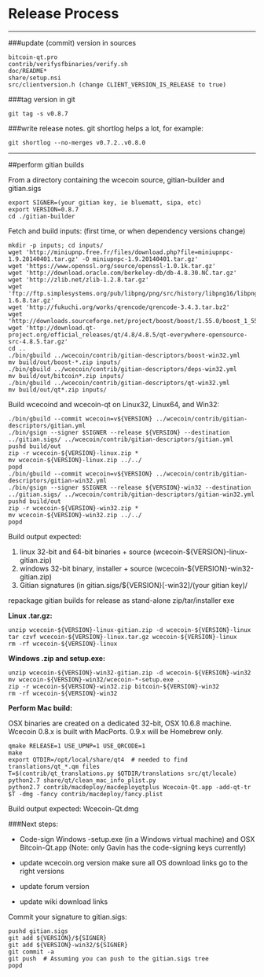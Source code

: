 Release Process
====================

* * *

###update (commit) version in sources


	bitcoin-qt.pro
	contrib/verifysfbinaries/verify.sh
	doc/README*
	share/setup.nsi
	src/clientversion.h (change CLIENT_VERSION_IS_RELEASE to true)

###tag version in git

	git tag -s v0.8.7

###write release notes. git shortlog helps a lot, for example:

	git shortlog --no-merges v0.7.2..v0.8.0

* * *

##perform gitian builds

 From a directory containing the wcecoin source, gitian-builder and gitian.sigs
  
	export SIGNER=(your gitian key, ie bluematt, sipa, etc)
	export VERSION=0.8.7
	cd ./gitian-builder

 Fetch and build inputs: (first time, or when dependency versions change)

	mkdir -p inputs; cd inputs/
	wget 'http://miniupnp.free.fr/files/download.php?file=miniupnpc-1.9.20140401.tar.gz' -O miniupnpc-1.9.20140401.tar.gz'
	wget 'https://www.openssl.org/source/openssl-1.0.1k.tar.gz'
	wget 'http://download.oracle.com/berkeley-db/db-4.8.30.NC.tar.gz'
	wget 'http://zlib.net/zlib-1.2.8.tar.gz'
	wget 'ftp://ftp.simplesystems.org/pub/libpng/png/src/history/libpng16/libpng-1.6.8.tar.gz'
	wget 'http://fukuchi.org/works/qrencode/qrencode-3.4.3.tar.bz2'
	wget 'http://downloads.sourceforge.net/project/boost/boost/1.55.0/boost_1_55_0.tar.bz2'
	wget 'http://download.qt-project.org/official_releases/qt/4.8/4.8.5/qt-everywhere-opensource-src-4.8.5.tar.gz'
	cd ..
	./bin/gbuild ../wcecoin/contrib/gitian-descriptors/boost-win32.yml
	mv build/out/boost-*.zip inputs/
	./bin/gbuild ../wcecoin/contrib/gitian-descriptors/deps-win32.yml
	mv build/out/bitcoin*.zip inputs/
	./bin/gbuild ../wcecoin/contrib/gitian-descriptors/qt-win32.yml
	mv build/out/qt*.zip inputs/

 Build wcecoind and wcecoin-qt on Linux32, Linux64, and Win32:
  
	./bin/gbuild --commit wcecoin=v${VERSION} ../wcecoin/contrib/gitian-descriptors/gitian.yml
	./bin/gsign --signer $SIGNER --release ${VERSION} --destination ../gitian.sigs/ ../wcecoin/contrib/gitian-descriptors/gitian.yml
	pushd build/out
	zip -r wcecoin-${VERSION}-linux.zip *
	mv wcecoin-${VERSION}-linux.zip ../../
	popd
	./bin/gbuild --commit wcecoin=v${VERSION} ../wcecoin/contrib/gitian-descriptors/gitian-win32.yml
	./bin/gsign --signer $SIGNER --release ${VERSION}-win32 --destination ../gitian.sigs/ ../wcecoin/contrib/gitian-descriptors/gitian-win32.yml
	pushd build/out
	zip -r wcecoin-${VERSION}-win32.zip *
	mv wcecoin-${VERSION}-win32.zip ../../
	popd

  Build output expected:

  1. linux 32-bit and 64-bit binaries + source (wcecoin-${VERSION}-linux-gitian.zip)
  2. windows 32-bit binary, installer + source (wcecoin-${VERSION}-win32-gitian.zip)
  3. Gitian signatures (in gitian.sigs/${VERSION}[-win32]/(your gitian key)/

repackage gitian builds for release as stand-alone zip/tar/installer exe

**Linux .tar.gz:**

	unzip wcecoin-${VERSION}-linux-gitian.zip -d wcecoin-${VERSION}-linux
	tar czvf wcecoin-${VERSION}-linux.tar.gz wcecoin-${VERSION}-linux
	rm -rf wcecoin-${VERSION}-linux

**Windows .zip and setup.exe:**

	unzip wcecoin-${VERSION}-win32-gitian.zip -d wcecoin-${VERSION}-win32
	mv wcecoin-${VERSION}-win32/wcecoin-*-setup.exe .
	zip -r wcecoin-${VERSION}-win32.zip bitcoin-${VERSION}-win32
	rm -rf wcecoin-${VERSION}-win32

**Perform Mac build:**

  OSX binaries are created on a dedicated 32-bit, OSX 10.6.8 machine.
  Wcecoin 0.8.x is built with MacPorts.  0.9.x will be Homebrew only.

	qmake RELEASE=1 USE_UPNP=1 USE_QRCODE=1
	make
	export QTDIR=/opt/local/share/qt4  # needed to find translations/qt_*.qm files
	T=$(contrib/qt_translations.py $QTDIR/translations src/qt/locale)
	python2.7 share/qt/clean_mac_info_plist.py
	python2.7 contrib/macdeploy/macdeployqtplus Wcecoin-Qt.app -add-qt-tr $T -dmg -fancy contrib/macdeploy/fancy.plist

 Build output expected: Wcecoin-Qt.dmg

###Next steps:

* Code-sign Windows -setup.exe (in a Windows virtual machine) and
  OSX Bitcoin-Qt.app (Note: only Gavin has the code-signing keys currently)

* update wcecoin.org version
  make sure all OS download links go to the right versions

* update forum version

* update wiki download links

Commit your signature to gitian.sigs:

	pushd gitian.sigs
	git add ${VERSION}/${SIGNER}
	git add ${VERSION}-win32/${SIGNER}
	git commit -a
	git push  # Assuming you can push to the gitian.sigs tree
	popd

